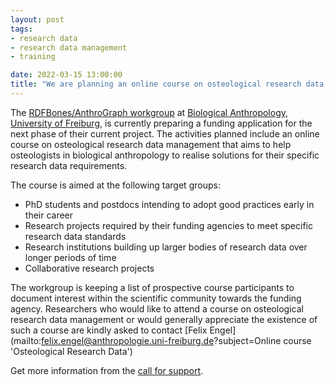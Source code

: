 ```yaml
---
layout: post
tags:
- research data
- research data management 
- training

date: 2022-03-15 13:00:00
title: "We are planning an online course on osteological research data management"
---
```


The [RDFBones/AnthroGraph workgroup](https://rdfbones.github.io/) at [Biological Anthropology](https://www.uniklinik-freiburg.de/anthropology.html), [University of Freiburg](https://uni-freiburg.de/en/), is currently preparing a funding application for the next phase of their current project. The activities planned include an online course on osteological research data management that aims to help osteologists in biological anthropology to realise solutions for their specific research data requirements.

The course is aimed at the following target groups:

* PhD students and postdocs intending to adopt good practices early in their career
* Research projects required by their funding agencies to meet specific research data standards
* Research institutions building up larger bodies of research data over longer periods of time
* Collaborative research projects

The workgroup is keeping a list of prospective course participants to document interest within the scientific community towards the funding agency. Researchers who would like to attend a course on osteological research data management or would generally appreciate the existence of such a course are kindly asked to contact [Felix Engel](mailto:felix.engel@anthropologie.uni-freiburg.de?subject=Online course 'Osteological Research Data')

Get more information from the [call for support](/resources/documents/OsteologicalResearchData_CourseSupportCall.pdf).
